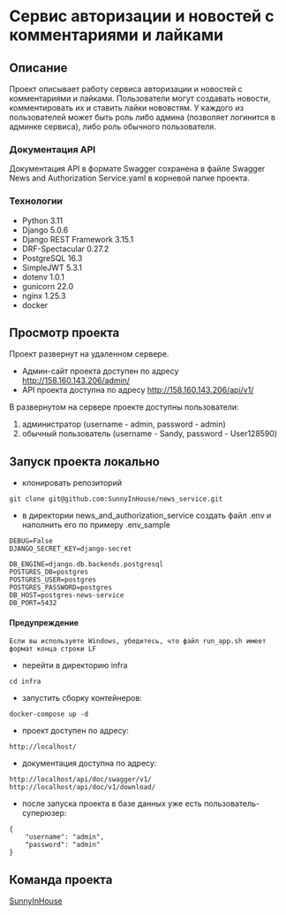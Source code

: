 # Cервис авторизации и новостей с комментариями и лайками

## Описание

Проект описывает работу сервиса авторизации и новостей с комментариями и лайками.
Пользователи могут создавать новости, комментировать их и ставить лайки нововстям.
У каждого из пользователей может быть роль либо админа (позволяет логинится в админке
сервиса), либо роль обычного пользователя.

### Документация API

Документация API в формате Swagger сохранена в файле Swagger News and Authorization Service.yaml
в корневой папке проекта.

### Технологии

- Python 3.11
- Django 5.0.6
- Django REST Framework 3.15.1
- DRF-Spectacular 0.27.2
- PostgreSQL 16.3
- SimpleJWT 5.3.1
- dotenv 1.0.1
- gunicorn 22.0
- nginx 1.25.3
- docker

## Просмотр проекта

Проект развернут на удаленном сервере. 
 - Админ-сайт проекта доступен по адресу http://158.160.143.206/admin/
 - API проекта доступна по адресу http://158.160.143.206/api/v1/

В развернутом на сервере проекте доступны пользователи:
1. администратор (username - admin, password - admin)
2. обычный пользователь (username - Sandy, password - User128590)

## Запуск проекта локально

- клонировать репозиторий

```
git clone git@github.com:SunnyInHouse/news_service.git
```

- в директории  news_and_authorization_service создать файл .env и наполнить его по примеру .env_sample

```
DEBUG=False
DJANGO_SECRET_KEY=django-secret

DB_ENGINE=django.db.backends.postgresql
POSTGRES_DB=postgres
POSTGRES_USER=postgres
POSTGRES_PASSWORD=postgres
DB_HOST=postgres-news-service
DB_PORT=5432
```

#### Предупреждение

```
Если вы используете Windows, убедитесь, что файл run_app.sh имеет формат конца строки LF
```

- перейти в директорию infra

```
cd infra 
```

- запустить сборку контейнеров:

```
docker-compose up -d
```

- проект доступен по адресу:

```
http://localhost/
```
- документация доступна по адресу:

```
http://localhost/api/doc/swagger/v1/
http://localhost/api/doc/v1/download/
```

- после запуска проекта в базе данных уже есть пользователь-суперюзер:

```
{
    "username": "admin",
    "password": "admin"
}
```
 
## Команда проекта

[SunnyInHouse](https://github.com/SunnyInHouse)

